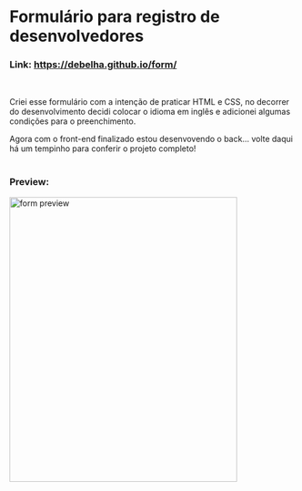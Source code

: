 # Formulário para registro de desenvolvedores

### Link: https://debelha.github.io/form/ 
<br>

Criei esse formulário com a intenção de praticar HTML e CSS, no decorrer do desenvolvimento decidi colocar o idioma em inglês e adicionei algumas condições para o preenchimento. 

Agora com o front-end finalizado estou desenvovendo o back... volte daqui há um tempinho para conferir o projeto completo!
<br>
<br> 
### Preview:
 <img align="center" alt="form preview" height="500" width="400" src="https://i.imgur.com/hf4i4sB.png">
